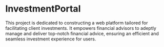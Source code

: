 # InvestmentPortal
This project is dedicated to constructing a web platform tailored for facilitating client investments. It empowers financial advisors to adeptly manage and deliver top-notch financial advice, ensuring an efficient and seamless investment experience for users.
